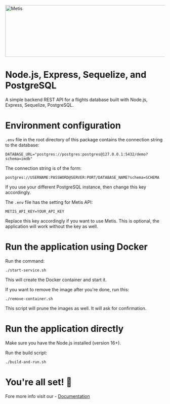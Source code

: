 <a href="https://www.metisdata.io/"><img src="https://static-asserts-public.s3.eu-central-1.amazonaws.com/metis-min-logo.png" width="605" height="163" alt="Metis"></a>

# Node.js, Express, Sequelize, and PostgreSQL

A simple backend REST API for a flights database built with Node.js, Express, Sequelize, PostgreSQL.

# Environment configuration

`.env` file in the root directory of this package contains the connection string to the database:

```
DATABASE_URL="postgres://postgres:postgres@127.0.0.1:5432/demo?schema=imdb"
```

The connection string is of the form:

```
postgres://USERNAME:PASSWORD@SERVER:PORT/DATABASE_NAME?schema=SCHEMA
```

If you use your different PostgreSQL instance, then change this key accordingly.

The `.env` file has the setting for Metis API:

```
METIS_API_KEY=YOUR_API_KEY
```

Replace this key accordingly if you want to use Metis. This is optional, the application will work without the key as well.

# Run the application using Docker

Run the command:

```
./start-service.sh
```

This will create the Docker container and start it.

If you want to remove the image after you're done, run this:

```
./remove-container.sh
```

This script will prune the images as well. It will ask for confirmation.

# Run the application directly

Make sure you have the Node.js installed (version 16+).

Run the build script:

```
./build-and-run.sh
```

# You're all set! 🎉 
Fore more info visit our - [Documentation](https://docs.metisdata.io)
